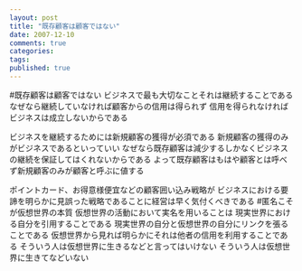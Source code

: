 ```yaml
---
layout: post
title: "既存顧客は顧客ではない"
date: 2007-12-10
comments: true
categories:
tags:
published: true
---
```


#既存顧客は顧客ではない
ビジネスで最も大切なことそれは継続することである
なぜなら継続していなければ顧客からの信用は得られず
信用を得られなければビジネスは成立しないからである

ビジネスを継続するためには新規顧客の獲得が必須である
新規顧客の獲得のみがビジネスであるといっていい
なぜなら既存顧客は減少するしかなくビジネスの継続を保証してはくれないからである
よって既存顧客はもはや顧客とは呼べず新規顧客のみが顧客と呼ぶに値する

ポイントカード、お得意様便宜などの顧客囲い込み戦略が
ビジネスにおける要諦を明らかに見誤った戦略であることに経営は早く気付くべきである
#匿名こそが仮想世界の本質
仮想世界の活動において実名を用いることは
現実世界における自分を引用することである
現実世界の自分と仮想世界の自分にリンクを張ることである
仮想世界から見れば明らかにそれは他者の信用を利用することである
そういう人は仮想世界に生きるなどと言ってはいけない
そういう人は仮想世界に生きてなどいない
